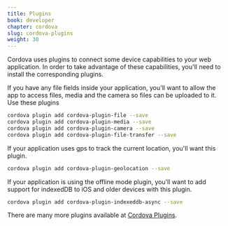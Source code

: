 ```yaml
---
title: Plugins
book: developer
chapter: cordova
slug: cordova-plugins
weight: 30
---
```

Cordova uses plugins to connect some device capabilities to your web application. In order to take advantage of these capabilities, you'll need to install the corresponding plugins.

If you have any file fields inside your application, you'll want to allow the app to access files, media and the camera so files can be uploaded to it. Use these plugins

```bash
cordova plugin add cordova-plugin-file --save
cordova plugin add cordova-plugin-media --save
cordova plugin add cordova-plugin-camera --save
cordova plugin add cordova-plugin-file-transfer --save
```

If your application uses gps to track the current location, you'll want this plugin.

```bash
cordova plugin add cordova-plugin-geolocation --save
```

If your application is using the offline mode plugin, you'll want to add support for indexedDB to iOS and older devices with this plugin.

```bash
cordova plugin add cordova-plugin-indexeddb-async --save
```

There are many more plugins available at [Cordova Plugins](https://cordova.apache.org/plugins/).
